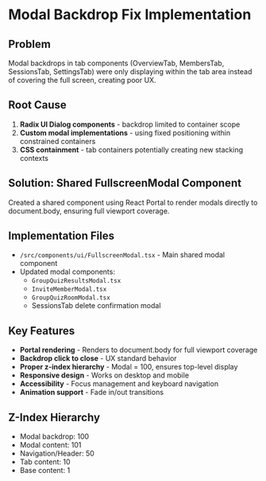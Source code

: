 # Modal Backdrop Fix Implementation

## Problem
Modal backdrops in tab components (OverviewTab, MembersTab, SessionsTab, SettingsTab) were only displaying within the tab area instead of covering the full screen, creating poor UX.

## Root Cause
1. **Radix UI Dialog components** - backdrop limited to container scope
2. **Custom modal implementations** - using fixed positioning within constrained containers
3. **CSS containment** - tab containers potentially creating new stacking contexts

## Solution: Shared FullscreenModal Component
Created a shared component using React Portal to render modals directly to document.body, ensuring full viewport coverage.

## Implementation Files
- `/src/components/ui/FullscreenModal.tsx` - Main shared modal component
- Updated modal components:
  - `GroupQuizResultsModal.tsx`
  - `InviteMemberModal.tsx` 
  - `GroupQuizRoomModal.tsx`
  - SessionsTab delete confirmation modal

## Key Features
- **Portal rendering** - Renders to document.body for full viewport coverage
- **Backdrop click to close** - UX standard behavior
- **Proper z-index hierarchy** - Modal = 100, ensures top-level display
- **Responsive design** - Works on desktop and mobile
- **Accessibility** - Focus management and keyboard navigation
- **Animation support** - Fade in/out transitions

## Z-Index Hierarchy
- Modal backdrop: 100
- Modal content: 101  
- Navigation/Header: 50
- Tab content: 10
- Base content: 1